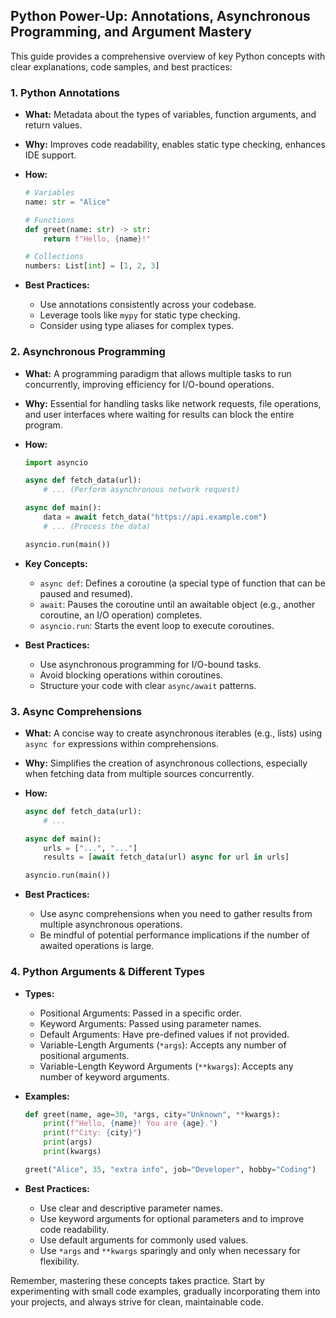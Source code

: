## Python Power-Up: Annotations, Asynchronous Programming, and Argument Mastery

This guide provides a comprehensive overview of key Python concepts with clear explanations, code samples, and best practices:

### 1. Python Annotations

* **What:** Metadata about the types of variables, function arguments, and return values.
* **Why:** Improves code readability, enables static type checking, enhances IDE support.
* **How:**

    ```python
    # Variables
    name: str = "Alice"

    # Functions
    def greet(name: str) -> str:
        return f"Hello, {name}!"

    # Collections
    numbers: List[int] = [1, 2, 3]
    ```

* **Best Practices:**
    * Use annotations consistently across your codebase.
    * Leverage tools like `mypy` for static type checking.
    * Consider using type aliases for complex types.

### 2. Asynchronous Programming

* **What:** A programming paradigm that allows multiple tasks to run concurrently, improving efficiency for I/O-bound operations.
* **Why:** Essential for handling tasks like network requests, file operations, and user interfaces where waiting for results can block the entire program.
* **How:**

    ```python
    import asyncio

    async def fetch_data(url):
        # ... (Perform asynchronous network request)

    async def main():
        data = await fetch_data("https://api.example.com")
        # ... (Process the data)

    asyncio.run(main())
    ```

* **Key Concepts:**
    * `async def`: Defines a coroutine (a special type of function that can be paused and resumed).
    * `await`: Pauses the coroutine until an awaitable object (e.g., another coroutine, an I/O operation) completes.
    * `asyncio.run`: Starts the event loop to execute coroutines.

* **Best Practices:**
    * Use asynchronous programming for I/O-bound tasks.
    * Avoid blocking operations within coroutines.
    * Structure your code with clear `async/await` patterns.

### 3. Async Comprehensions

* **What:** A concise way to create asynchronous iterables (e.g., lists) using `async for` expressions within comprehensions.
* **Why:** Simplifies the creation of asynchronous collections, especially when fetching data from multiple sources concurrently.
* **How:**

    ```python
    async def fetch_data(url):
        # ...

    async def main():
        urls = ["...", "..."]
        results = [await fetch_data(url) async for url in urls]

    asyncio.run(main())
    ```

* **Best Practices:**
    * Use async comprehensions when you need to gather results from multiple asynchronous operations.
    * Be mindful of potential performance implications if the number of awaited operations is large.

### 4. Python Arguments & Different Types

* **Types:**
    * Positional Arguments: Passed in a specific order.
    * Keyword Arguments: Passed using parameter names.
    * Default Arguments: Have pre-defined values if not provided.
    * Variable-Length Arguments (`*args`): Accepts any number of positional arguments.
    * Variable-Length Keyword Arguments (`**kwargs`): Accepts any number of keyword arguments.

* **Examples:**

    ```python
    def greet(name, age=30, *args, city="Unknown", **kwargs):
        print(f"Hello, {name}! You are {age}.")
        print(f"City: {city}")
        print(args)
        print(kwargs)

    greet("Alice", 35, "extra info", job="Developer", hobby="Coding")
    ```

* **Best Practices:**
    * Use clear and descriptive parameter names.
    * Use keyword arguments for optional parameters and to improve code readability.
    * Use default arguments for commonly used values.
    * Use `*args` and `**kwargs` sparingly and only when necessary for flexibility.

Remember, mastering these concepts takes practice. Start by experimenting with small code examples, gradually incorporating them into your projects, and always strive for clean, maintainable code.

